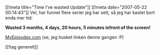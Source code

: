 [[!meta  title="Time I’ve wasted Update"]]
[[!meta  date="2007-05-22 00:14:43"]]
Vel, har funnet flere serier jeg har sett, så jeg har kastet bort enda mer tid:

<strong>Wasted 3 months, 4 days, 20 hours, 5 minutes infront of the screen!</strong>

<a href="http://myepisodes.com/">MyEpisodes.com</a> (se, jeg husket linken denne gangen :P)

[[!tag  generelt]]